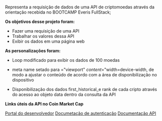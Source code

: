 Representa a requisição de dados de uma API de criptomoedas através da orientação recebida no BOOTCAMP Everis FullStack;

**Os objetivos desse projeto foram:**

* Fazer uma requisição de uma API 
* Trabalhar os valores dessa API 
* Exibir os dados em uma página web

**As personalizações foram:**

* Loop modificado para exibir os dados de 100 moedas

* meta name setado para ="viewport" *content*="width=device-width, de modo a ajustar o conteúdo de acordo com a área de disponibilização no dispositivo
* Disponibilização dos dados first_historical_e rank de cada cripto através do acesso ao objeto data dentro da consulta da API

**Links úteis da API no Coin Market Cap**

[Portal do desenvolvedor](https://pro.coinmarketcap.com/account)
[Documetação de autenticação](https://coinmarketcap.com/api/documentation/v1/#section/Authentication)
[Documentação API](https://coinmarketcap.com/api/documentation/v1/#)
